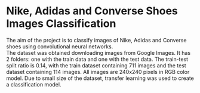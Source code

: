 # Nike, Adidas and Converse Shoes Images Classification
The aim of the project is to classify images of Nike, Adidas and Converse shoes using convolutional neural networks. <br>
The dataset was obtained  downloading images from Google Images. It has 2 folders: one with the train data and one with the test data. The train-test split ratio is 0.14, with the train dataset containing 711 images and the test dataset containing 114 images. All images are 240x240 pixels in RGB color model.
Due to small size of the dataset, transfer learning was used to create a classification model.
